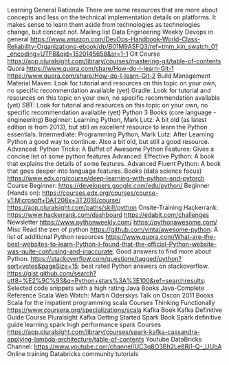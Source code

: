 Learning
General
Rationale
There are some resources that are more about concepts and less on the technical implementation details on platforms. It makes sense to learn them aside from technologies as technologies change, but concept not.
Mailing list
Data Engineering Weekly
Devops in general
https://www.amazon.com/DevOps-Handbook-World-Class-Reliability-Organizations-ebook/dp/B01M9ASFQ3/ref=tmm_kin_swatch_0?_encoding=UTF8&qid=1520145658&sr=1-1
Git
Course
https://app.pluralsight.com/library/courses/mastering-git/table-of-contents
Quora
https://www.quora.com/share/How-do-I-learn-Git-1
https://www.quora.com/share/How-do-I-learn-Git-2
Build Management
Material
Maven: Look for tutorial and resources on this topic on your own, no specific recommendation available (yet)
Gradle: Look for tutorial and resources on this topic on your own, no specific recommendation available (yet)
SBT: Look for tutorial and resources on this topic on your own, no specific recommendation available (yet)
Python 3
Books (core language - engineering)
Beginner: Learning Python, Mark Lutz: A bit old (as latest edition is from 2013), but still an excellent resource to learn the Python essentials.
Intermediate: Programming Python, Mark Lutz: After Learning Python a good way to continue. Also a bit old, but still a good resource.
Advanced: Python Tricks: A Buffet of Awesome Python Features: Gives a concise list of some python features
Advanced: Effective Python: A book that explains the details of some features.
Advanced Fluent Python: A book that goes deeper into language features.
Books (data science focus)
https://www.edx.org/course/deep-learning-with-python-and-pytorch
Course
Beginner: https://developers.google.com/edu/python/
Beginner (Hands on): https://courses.edx.org/courses/course-v1:Microsoft+DAT208x+3T2018/course/
https://app.pluralsight.com/paths/skill/python
Onsite-Training
Hackerrank: https://www.hackerrank.com/dashboard
https://edabit.com/challenges
Newsletter
https://www.pythonweekly.com/
https://pythonawesome.com/
Misc
Read the zen of python
https://github.com/vinta/awesome-python: A list of additional Python resources
https://www.quora.com/What-are-the-best-websites-to-learn-Python-I-found-that-the-official-Python-website-was-quite-confusing-and-inaccurate: Good answers to find more about Python.
https://stackoverflow.com/questions/tagged/python?sort=votes&pageSize=15: best rated Python answers on stackoverflow.
https://gist.github.com/search?utf8=%E2%9C%93&q=Python+stars%3A%3E100&ref=searchresults: Selected code snippets with a high rating
Java
Books
Java-Complete Reference
Scala
Web
Watch: Martin Oderskys Talk on Oscon 2011
Books
Scala for the impatient
programming scala
Courses
Thinking Functionally
https://www.coursera.org/specializations/scala
Kafka
Book
Kafka Definitive Guide
Course
Pluralsight Kafka Getting Started
Spark
Book
Spark definitive guide
learning spark
high performance spark
Courses
https://app.pluralsight.com/library/courses/spark-kafka-cassandra-applying-lambda-architecture/table-of-contents
Youtube
DataBricks Channel: https://www.youtube.com/channel/UC3q8O3Bh2Le8Rj1-Q-_UUbA
Online training
Databricks community tutorials
